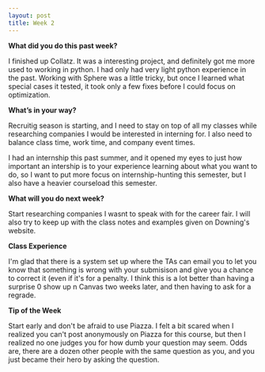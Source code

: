 ```yaml
---
layout: post
title: Week 2
---
```

**What did you do this past week?**

I finished up Collatz. It was a interesting project, and definitely got me more used to working in python. I had only had very light python experience in the past.
Working with Sphere was a little tricky, but once I learned what special cases it tested, it took only a few fixes before I could focus on optimization.

**What’s in your way?**

Recruitig season is starting, and I need to stay on top of all my classes while researching companies I would be interested in interning for. I also need to balance class time, work time, and company event times.

I had an internship this past summer, and it opened my eyes to just how important an intership is to your experience learning about what you want to do, so I want to put more focus on internship-hunting this semester, but I also have a heavier courseload this semester.

**What will you do next week?**

Start researching companies I wasnt to speak with for the career fair. I will also try to keep up with the class notes and examples given on Downing's website.

**Class Experience**

I'm glad that there is a system set up where the TAs can email you to let you know that something is wrong with your submisison and give you a chance to correct it (even if it's for a penalty.
I think this is a lot better than having a surprise 0 show up n Canvas two weeks later, and then having to ask for a regrade.

**Tip of the Week**

Start early and don't be afraid to use Piazza. I felt a bit scared when I realized you can't post anonymously on Piazza for this course, but then I realized no one judges you for how dumb your question may seem.
Odds are, there are a dozen other people with the same question as you, and you just became their hero by asking the question.

<!--![_config.yml]({{ site.baseurl }}/images/config.png)-->

<!--The easiest way to make your first post is to edit this one. Go into /_posts/ and update the Hello World markdown file. For more instructions head over to the [Jekyll Now repository](https://github.com/barryclark/jekyll-now) on GitHub.-->
